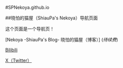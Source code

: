#SPNekoya.github.io

##晓怕的猫屋（ShiauPa's Nekoya）导航页面

这个页面是一个导航页！

[Nekoya -ShiauPa's Blog- 晓怕的猫屋（博客）]
(*待续费*)

[Bilibili](https://space.bilibili.com/285012554?spm_id_from=333.1007.0.0)

[X（Twitter）](https://twitter.com/ShiauPa_aino)
